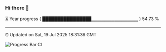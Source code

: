 ### Hi there 👋

⏳ Year progress { ████████████████▁▁▁▁▁▁▁▁▁▁▁▁▁▁ } 54.73 %

---

⏰ Updated on Sat, 19 Jul 2025 18:31:36 GMT

![Progress Bar CI](https://github.com/liununu/liununu/workflows/Progress%20Bar%20CI/badge.svg)
